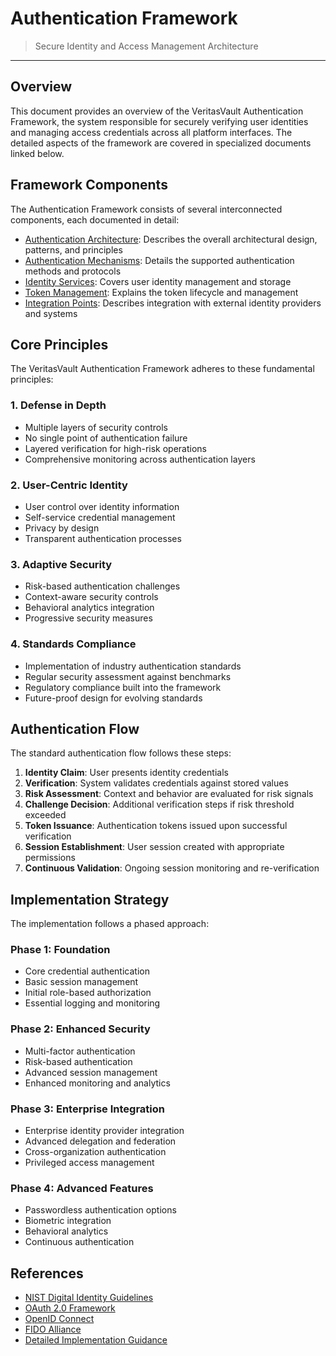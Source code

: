 # Authentication Framework

> Secure Identity and Access Management Architecture

---

## Overview

This document provides an overview of the VeritasVault Authentication Framework, the system responsible for securely verifying user identities and managing access credentials across all platform interfaces. The detailed aspects of the framework are covered in specialized documents linked below.

## Framework Components

The Authentication Framework consists of several interconnected components, each documented in detail:

* [Authentication Architecture](./authentication/architecture.md): Describes the overall architectural design, patterns, and principles
* [Authentication Mechanisms](./authentication/mechanisms.md): Details the supported authentication methods and protocols
* [Identity Services](./authentication/identity-services.md): Covers user identity management and storage
* [Token Management](./authentication/token-management.md): Explains the token lifecycle and management
* [Integration Points](./authentication/integration.md): Describes integration with external identity providers and systems

## Core Principles

The VeritasVault Authentication Framework adheres to these fundamental principles:

### 1. Defense in Depth

* Multiple layers of security controls
* No single point of authentication failure
* Layered verification for high-risk operations
* Comprehensive monitoring across authentication layers

### 2. User-Centric Identity

* User control over identity information
* Self-service credential management
* Privacy by design
* Transparent authentication processes

### 3. Adaptive Security

* Risk-based authentication challenges
* Context-aware security controls
* Behavioral analytics integration
* Progressive security measures

### 4. Standards Compliance

* Implementation of industry authentication standards
* Regular security assessment against benchmarks
* Regulatory compliance built into the framework
* Future-proof design for evolving standards

## Authentication Flow

The standard authentication flow follows these steps:

1. **Identity Claim**: User presents identity credentials
2. **Verification**: System validates credentials against stored values
3. **Risk Assessment**: Context and behavior are evaluated for risk signals
4. **Challenge Decision**: Additional verification steps if risk threshold exceeded
5. **Token Issuance**: Authentication tokens issued upon successful verification
6. **Session Establishment**: User session created with appropriate permissions
7. **Continuous Validation**: Ongoing session monitoring and re-verification

## Implementation Strategy

The implementation follows a phased approach:

### Phase 1: Foundation

* Core credential authentication
* Basic session management
* Initial role-based authorization
* Essential logging and monitoring

### Phase 2: Enhanced Security

* Multi-factor authentication
* Risk-based authentication
* Advanced session management
* Enhanced monitoring and analytics

### Phase 3: Enterprise Integration

* Enterprise identity provider integration
* Advanced delegation and federation
* Cross-organization authentication
* Privileged access management

### Phase 4: Advanced Features

* Passwordless authentication options
* Biometric integration
* Behavioral analytics
* Continuous authentication

## References

* [NIST Digital Identity Guidelines](https://pages.nist.gov/800-63-3/)
* [OAuth 2.0 Framework](https://oauth.net/2/)
* [OpenID Connect](https://openid.net/connect/)
* [FIDO Alliance](https://fidoalliance.org/)
* [Detailed Implementation Guidance](../implementation-guidance/authentication-implementation.md)